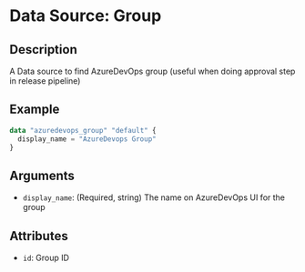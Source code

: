 # Data Source: Group

## Description

A Data source to find AzureDevOps group (useful when doing approval step in release pipeline)

## Example

```terraform
data "azuredevops_group" "default" {
  display_name = "AzureDevops Group"
}
```

## Arguments

- `display_name`: (Required, string) The name on AzureDevOps UI for the group

## Attributes

- `id`: Group ID
